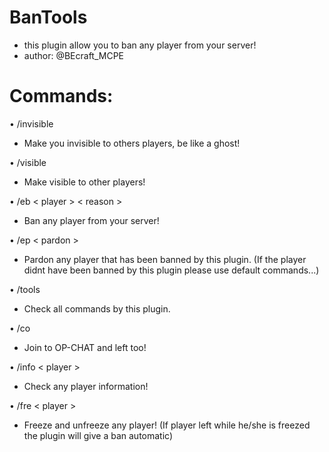 # BanTools
- this plugin allow you to ban any player from your server!
- author: @BEcraft_MCPE

# Commands:
 • /invisible
 - Make you invisible to others players, be like a ghost!
 
 • /visible
 - Make visible to other players!
 
 • /eb < player > < reason >
 - Ban any player from your server!
 
 • /ep < pardon >
 - Pardon any player that has been banned by this plugin. (If the player didnt have been banned by this plugin please use default commands...)
 
 • /tools
 - Check all commands by this plugin.
 
 • /co
 - Join to OP-CHAT and left too!
 
 • /info < player >
 - Check any player information!
 
 • /fre < player >
 - Freeze and unfreeze any player! (If player left while he/she is freezed the plugin will give a ban automatic)
 
 